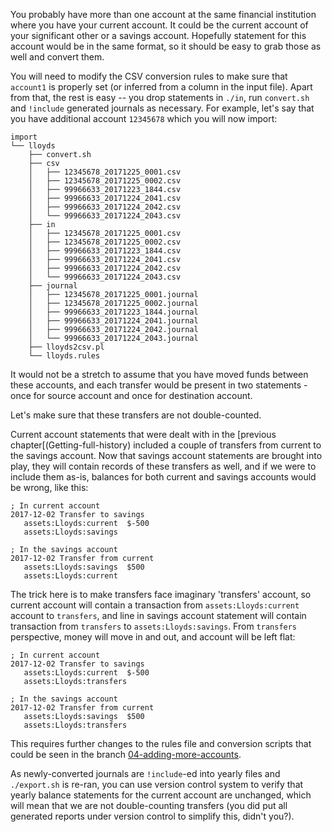 You probably have more than one account at the same financial institution where you have your current account. It could be the current account of your significant other or a savings account. Hopefully statement for this account
would be in the same format, so it should be easy to grab those as well and convert them.

You will need to modify the CSV conversion rules to make sure that `account1` is properly set (or inferred from a column in the input file). Apart from that, the rest is easy -- you drop statements in `./in`, run `convert.sh` and `!include` generated journals as necessary. For example, let's say that you have additional account `12345678` which you will now import:
```
import
└── lloyds
    ├── convert.sh
    ├── csv
    │   ├── 12345678_20171225_0001.csv
    │   ├── 12345678_20171225_0002.csv
    │   ├── 99966633_20171223_1844.csv
    │   ├── 99966633_20171224_2041.csv
    │   ├── 99966633_20171224_2042.csv
    │   └── 99966633_20171224_2043.csv
    ├── in
    │   ├── 12345678_20171225_0001.csv
    │   ├── 12345678_20171225_0002.csv
    │   ├── 99966633_20171223_1844.csv
    │   ├── 99966633_20171224_2041.csv
    │   ├── 99966633_20171224_2042.csv
    │   └── 99966633_20171224_2043.csv
    ├── journal
    │   ├── 12345678_20171225_0001.journal
    │   ├── 12345678_20171225_0002.journal
    │   ├── 99966633_20171223_1844.journal
    │   ├── 99966633_20171224_2041.journal
    │   ├── 99966633_20171224_2042.journal
    │   └── 99966633_20171224_2043.journal
    ├── lloyds2csv.pl
    └── lloyds.rules
```

It would not be a stretch to assume that you have moved funds between these accounts, and each transfer would be present in two statements - once for source account and once for destination account.

Let's make sure that these transfers are not double-counted.

Current account statements that were dealt with in the [previous chapter[(Getting-full-history) included a couple of transfers from current to the savings account. Now that savings account statements are brought into play, they will contain records of these transfers as well, and if we were to include them as-is, balances for both current and savings accounts would be wrong, like this:
```
; In current account
2017-12-02 Transfer to savings
   assets:Lloyds:current  $-500
   assets:Lloyds:savings

; In the savings account
2017-12-02 Transfer from current
   assets:Lloyds:savings  $500
   assets:Lloyds:current
```

The trick here is to make transfers face imaginary 'transfers' account, so current account will contain a transaction from `assets:Lloyds:current` account to `transfers`, and line in savings account statement will contain transaction from `transfers` to `assets:Lloyds:savings`. From `transfers` perspective, money will move in and out, and account will be left flat:
```
; In current account
2017-12-02 Transfer to savings
   assets:Lloyds:current  $-500
   assets:Lloyds:transfers

; In the savings account
2017-12-02 Transfer from current
   assets:Lloyds:savings  $500
   assets:Lloyds:transfers
```

This requires further changes to the rules file and conversion scripts that could be seen in the branch [04-adding-more-accounts](../tree/04-adding-more-accounts).

As newly-converted journals are `!include`-ed into yearly files and
`./export.sh` is re-ran, you can use version control system to verify
that yearly balance statements for the current account are unchanged, which will mean that we are not double-counting transfers (you
did put all generated reports under version control to simplify this,
didn't you?).
